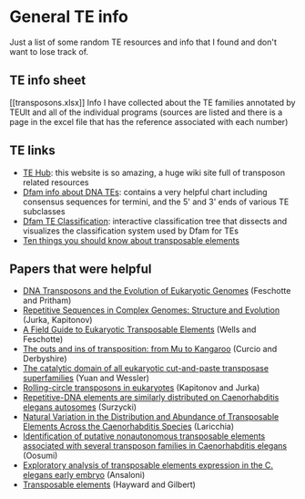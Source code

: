 # General TE info

Just a list of some random TE resources and info that I found and don't want to lose track of.

## TE info sheet

[[transposons.xlsx]]
Info I have collected about the TE families annotated by TEUlt and all of the individual programs (sources are listed and there is a page in the excel file that has the reference associated with each number)

## TE links


- [TE Hub](https://tehub.org/): this website is so amazing, a huge wiki site full of transposon related resources
- [Dfam info about DNA TEs](https://www.dfam.org/classification/dna-termini): contains a very helpful chart including consensus sequences for termini, and the 5' and 3' ends of various TE subclasses
- [Dfam TE Classification](https://www.dfam.org/classification/tree): interactive classification tree that dissects and visualizes the classification system used by Dfam for TEs
- [Ten things you should know about transposable elements](https://genomebiology.biomedcentral.com/articles/10.1186/s13059-018-1577-z)

## Papers that were helpful

- [DNA Transposons and the Evolution of Eukaryotic Genomes](https://www.annualreviews.org/doi/abs/10.1146/annurev.genet.40.110405.090448) (Feschotte and Pritham)
- [Repetitive Sequences in Complex Genomes: Structure and Evolution](https://www.annualreviews.org/doi/abs/10.1146/annurev.genom.8.080706.092416) (Jurka, Kapitonov)
- [A Field Guide to Eukaryotic Transposable Elements](https://www.annualreviews.org/doi/10.1146/annurev-genet-040620-022145) (Wells and Feschotte)
- [The outs and ins of transposition: from Mu to Kangaroo](https://www.nature.com/articles/nrm1241) (Curcio and Derbyshire)
- [The catalytic domain of all eukaryotic cut-and-paste transposase superfamilies](www.pnas.org/cgi/doi/10.1073/pnas.1104208108) (Yuan and Wessler)
- [Rolling-circle transposons in eukaryotes](https://www.pnas.org/content/98/15/8714) (Kapitonov and Jurka)
- [Repetitive-DNA elements are similarly distributed on Caenorhabditis elegans autosomes](https://www.pnas.org/content/97/1/245) (Surzycki)
- [Natural Variation in the Distribution and Abundance of Transposable Elements Across the Caenorhabditis Species](https://academic.oup.com/mbe/article/34/9/2187/3806756) (Laricchia)
- [Identification of putative nonautonomous transposable elements associated with several transposon families in Caenorhabditis elegans](https://link.springer.com/article/10.1007/BF02352294) (Oosumi)
- [Exploratory analysis of transposable elements expression in the C. elegans early embryo](https://bmcbioinformatics.biomedcentral.com/articles/10.1186/s12859-019-3088-7) (Ansaloni)
- [Transposable elements](https://www.cell.com/current-biology/fulltext/S0960-9822(22)01193-9) (Hayward and Gilbert)